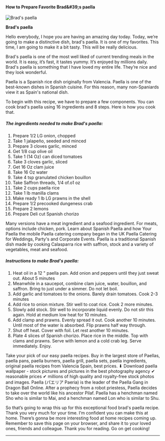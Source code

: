             

#### How to Prepare Favorite Brad&amp;#39;s paella

![Brad's paella](https://img-global.cpcdn.com/recipes/789d8a6d8f07c95f/751x532cq70/brads-paella-recipe-main-photo.jpg)

**Brad's paella**

Hello everybody, I hope you are having an amazing day today. Today, we’re going to make a distinctive dish, brad's paella. It is one of my favorites. This time, I am going to make it a bit tasty. This will be really delicious.

Brad's paella is one of the most well liked of current trending meals in the world. It is easy, it’s fast, it tastes yummy. It’s enjoyed by millions daily. Brad's paella is something that I have loved my entire life. They’re nice and they look wonderful.

Paella is a Spanish rice dish originally from Valencia. Paella is one of the best-known dishes in Spanish cuisine. For this reason, many non-Spaniards view it as Spain's national dish.

To begin with this recipe, we have to prepare a few components. You can cook brad's paella using 16 ingredients and 8 steps. Here is how you cook that.

##### The ingredients needed to make Brad's paella:

1.  Prepare 1/2 LG onion, chopped
2.  Take 1 jalapeño, seeded and minced
3.  Prepare 3 cloves garlic, minced
4.  Get 1/8 cup olive oil
5.  Take 1 (14 Oz) can diced tomatoes
6.  Take 3 cloves garlic, sliced
7.  Get 16 Oz clam juice
8.  Take 16 Oz water
9.  Take 4 tsp granulated chicken bouillon
10.  Take Saffron threads, 1/4 of.o1 oz
11.  Take 2 cups paella rice
12.  Take 1 lb manilla clams
13.  Make ready 1 lb LG prawns in the shell
14.  Prepare 1/2 precooked dungeness crab
15.  Prepare 2 lemons
16.  Prepare Deli cut Spanish chorizo

Many versions have a meat ingredient and a seafood ingredient. For meats, options include chicken, pork. Learn about Spanish Paella and how Your Paella the mobile Paella catering company began in the UK Paella Catering for Weddings, Party's and Corporate Events. Paella is a traditional Spanish dish made by cooking Calasparra rice with saffron, stock and a variety of vegetables, meat and seafood.

##### Instructions to make Brad's paella:

1.  Heat oil in a 12 " paella pan. Add onion and peppers until they just sweat out. About 5 minutes
2.  Meanwhile in a saucepot, combine clam juice, water, bouillon, and saffron. Bring to just under a simmer. Do not let boil.
3.  Add garlic and tomatoes to the onions. Barely drain tomatoes. Cook 2-3 minutes
4.  Add rice to onion mixture. Stir well to coat rice. Cook 2 more minutes.
5.  Slowly add stock. Stir well to incorporate liquid evenly. Do not stir this again. Hold at medium low heat for 10 minutes.
6.  Add clamp and prawns. Evenly spread it out. Cook another 10 minutes. Until most of the water is absorbed. Flip prawns half way through.
7.  Shut off heat. Cover with foil. Let rest another 10 minutes.
8.  Plate 4 slices of Spanish chorizo. Place rice in the middle. Top with clams and prawns. Serve with lemon and a cold crab leg. Serve immediately. Enjoy.

Take your pick of our easy paella recipes. Buy in the largest store of Paellas, paella pans, paella burners, paella grill, paella sets, paella ingredients, original paella recipes from Valencia Spain, best prices. ⬇ Download paella wallpaper - stock pictures and pictures in the best photography agency ✔ reasonable prices ✔ millions of high quality and royalty-free stock photos and images. Paella (パエリア Paeria) is the leader of the Paella Gang in Dragon Ball Online. After a prophecy from a robot priestess, Paella decides to take over the world like his ancestor Pilaf. Paella has a henchman named Sho who is similar to Mai, and a henchman named Lon who is similar to Shu.

So that’s going to wrap this up for this exceptional food brad's paella recipe. Thank you very much for your time. I’m confident you can make this at home. There’s gonna be more interesting food at home recipes coming up. Remember to save this page on your browser, and share it to your loved ones, friends and colleague. Thank you for reading. Go on get cooking!

* * *